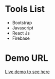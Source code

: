 # Tools List


- Bootstrap
- Javascript
- React Js
- Firebase


# Demo URL
[Live demo to see here](https://task-mangment-37679.web.app)
